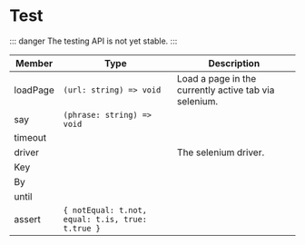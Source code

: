 # Test

::: danger
The testing API is not yet stable.
:::

Member | Type | Description
-------|------|------------
loadPage | `(url: string) => void` | Load a page in the currently active tab via selenium.
say | `(phrase: string) => void` |
timeout | |
driver | | The selenium driver.
Key | |
By | |
until |  |
assert | `{ notEqual: t.not, equal: t.is, true: t.true }` |

